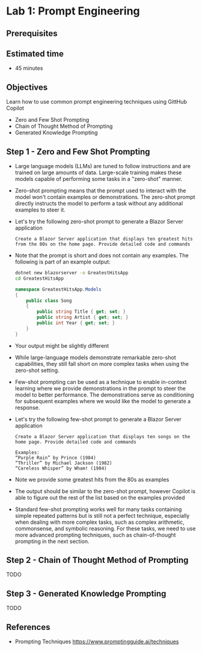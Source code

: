 # Lab 1: Prompt Engineering

## Prerequisites

## Estimated time

- 45 minutes

## Objectives

Learn how to use common prompt engineering techniques using GittHub Copilot

- Zero and Few Shot Prompting
- Chain of Thought Method of Prompting
- Generated Knowledge Prompting 

## Step 1 - Zero and Few Shot Prompting

- Large language models (LLMs) are tuned to follow instructions and are trained on large amounts of data. Large-scale training makes these models capable of performing some tasks in a "zero-shot" manner. 

 - Zero-shot prompting means that the prompt used to interact with the model won't contain examples or demonstrations. The zero-shot prompt directly instructs the model to perform a task without any additional examples to steer it.

- Let's try the following zero-shot prompt to generate a Blazor Server application

    ```
    Create a Blazor Server application that displays ten greatest hits from the 80s on the home page. Provide detailed code and commands
    ```

- Note that the prompt is short and does not contain any examples. The following is part of an example output:

    ```sh
    dotnet new blazorserver -o GreatestHitsApp
    cd GreatestHitsApp
    ```

    ```c#
    namespace GreatestHitsApp.Models
    {
        public class Song
        {
            public string Title { get; set; }
            public string Artist { get; set; }
            public int Year { get; set; }
        }
    }
    ```

- Your output might be slightly different

- While large-language models demonstrate remarkable zero-shot capabilities, they still fall short on more complex tasks when using the zero-shot setting. 

- Few-shot prompting can be used as a technique to enable in-context learning where we provide demonstrations in the prompt to steer the model to better performance. The demonstrations serve as conditioning for subsequent examples where we would like the model to generate a response.

- Let's try the following few-shot prompt to generate a Blazor Server application

     ```
    Create a Blazor Server application that displays ten songs on the home page. Provide detailed code and commands

    Examples:
    “Purple Rain” by Prince (1984)
    “Thriller” by Michael Jackson (1982)
    “Careless Whisper” by Wham! (1984)
    ```

- Note we provide some greatest hits from the 80s as examples

- The output should be similar to the zero-shot prompt, however Copilot is able to figure out the rest of the list based on the examples provided

- Standard few-shot prompting works well for many tasks containing simple repeated patterns but is still not a perfect technique, especially when dealing with more complex tasks, such as complex arithmetic, commonsense, and symbolic reasoning. For these tasks, we need to use more advanced prompting techniques, such as chain-of-thought prompting in the next section.

## Step 2 - Chain of Thought Method of Prompting

TODO

## Step 3 - Generated Knowledge Prompting

TODO

## References

- Prompting Techniques https://www.promptingguide.ai/techniques